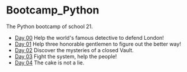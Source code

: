 # Bootcamp_Python
The Python bootcamp of school 21.

- [Day 00](day00/) Help the world's famous detective to defend London!
- [Day 01](day01/) Help three honorable gentlemen to figure out the better way!
- [Day 02](day02/) Discover the mysteries of a closed Vault.
- [Day 03](day03/) Fight the system, help the people!
- [Day 04](day04/) The cake is not a lie.


